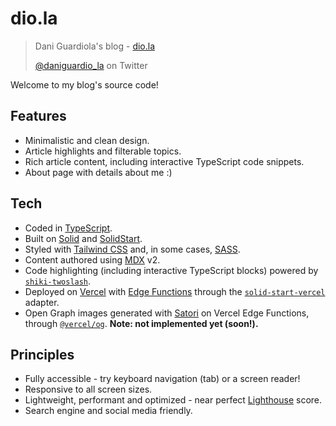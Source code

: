 # dio.la

> Dani Guardiola's blog - [dio.la](https://dio.la/)
>
> [@daniguardio_la](https://twitter.com/daniguardio_la) on Twitter

Welcome to my blog's source code!

## Features

- Minimalistic and clean design.
- Article highlights and filterable topics.
- Rich article content, including interactive TypeScript code snippets.
- About page with details about me :)

## Tech

- Coded in [TypeScript](https://www.typescriptlang.org/).
- Built on [Solid](https://www.solidjs.com/) and [SolidStart](https://start.solidjs.com/).
- Styled with [Tailwind CSS](https://tailwindcss.com/) and, in some cases, [SASS](https://sass-lang.com/).
- Content authored using [MDX](https://mdxjs.com/) v2.
- Code highlighting (including interactive TypeScript blocks) powered by [`shiki-twoslash`](https://shikijs.github.io/twoslash/).
- Deployed on [Vercel](https://vercel.com/) with [Edge Functions](https://vercel.com/docs/concepts/functions/edge-functions) through the [`solid-start-vercel`](https://github.com/solidjs/solid-start/tree/main/packages/start-vercel) adapter.
- Open Graph images generated with [Satori](https://github.com/vercel/satori) on Vercel Edge Functions, through [`@vercel/og`](https://vercel.com/docs/concepts/functions/edge-functions/og-image-generation). **Note: not implemented yet (soon!).**

## Principles

- Fully accessible - try keyboard navigation (tab) or a screen reader!
- Responsive to all screen sizes.
- Lightweight, performant and optimized - near perfect [Lighthouse](https://developer.chrome.com/docs/lighthouse/) score.
- Search engine and social media friendly.
